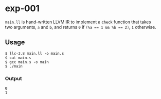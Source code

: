 # exp-001

`main.ll` is hand-written LLVM IR to implement a `check` function
that takes two arguments, `a` and `b`, and returns `0` if
`(%a == 1 && %b == 2)`, `1` otherwise.

## Usage

```
$ llc-3.8 main.ll -o main.s
$ cat main.s 
$ gcc main.s -o main
$ ./main 
```

### Output

```
0
1
```
